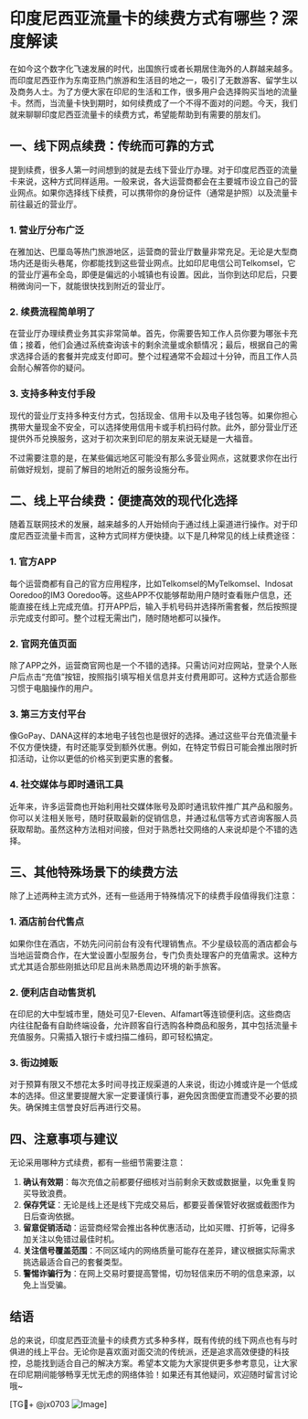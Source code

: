 # 印度尼西亚流量卡的续费方式有哪些？深度解读

在如今这个数字化飞速发展的时代，出国旅行或者长期居住海外的人群越来越多。而印度尼西亚作为东南亚热门旅游和生活目的地之一，吸引了无数游客、留学生以及商务人士。为了方便大家在印尼的生活和工作，很多用户会选择购买当地的流量卡。然而，当流量卡快到期时，如何续费成了一个不得不面对的问题。今天，我们就来聊聊印度尼西亚流量卡的续费方式，希望能帮助到有需要的朋友们。

## 一、线下网点续费：传统而可靠的方式

提到续费，很多人第一时间想到的就是去线下营业厅办理。对于印度尼西亚的流量卡来说，这种方式同样适用。一般来说，各大运营商都会在主要城市设立自己的营业网点。如果你选择线下续费，可以携带你的身份证件（通常是护照）以及流量卡前往最近的营业厅。

### 1. 营业厅分布广泛
在雅加达、巴厘岛等热门旅游地区，运营商的营业厅数量非常充足。无论是大型商场内还是街头巷尾，你都能找到这些营业网点。比如印尼电信公司Telkomsel，它的营业厅遍布全岛，即便是偏远的小城镇也有设置。因此，当你到达印尼后，只要稍微询问一下，就能很快找到附近的营业厅。

### 2. 续费流程简单明了
在营业厅办理续费业务其实非常简单。首先，你需要告知工作人员你要为哪张卡充值；接着，他们会通过系统查询该卡的剩余流量或余额情况；最后，根据自己的需求选择合适的套餐并完成支付即可。整个过程通常不会超过十分钟，而且工作人员会耐心解答你的疑问。

### 3. 支持多种支付手段
现代的营业厅支持多种支付方式，包括现金、信用卡以及电子钱包等。如果你担心携带大量现金不安全，可以选择使用信用卡或手机扫码付款。此外，部分营业厅还提供外币兑换服务，这对于初次来到印尼的朋友来说无疑是一大福音。

不过需要注意的是，在某些偏远地区可能没有那么多营业网点，这就要求你在出行前做好规划，提前了解目的地附近的服务设施分布。

## 二、线上平台续费：便捷高效的现代化选择

随着互联网技术的发展，越来越多的人开始倾向于通过线上渠道进行操作。对于印度尼西亚流量卡而言，这种方式同样方便快捷。以下是几种常见的线上续费途径：

### 1. 官方APP
每个运营商都有自己的官方应用程序，比如Telkomsel的MyTelkomsel、Indosat Ooredoo的IM3 Ooredoo等。这些APP不仅能够帮助用户随时查看账户信息，还能直接在线上完成充值。打开APP后，输入手机号码并选择所需套餐，然后按照提示完成支付即可。整个过程无需出门，随时随地都可以操作。

### 2. 官网充值页面
除了APP之外，运营商官网也是一个不错的选择。只需访问对应网站，登录个人账户后点击“充值”按钮，按照指引填写相关信息并支付费用即可。这种方式适合那些习惯于电脑操作的用户。

### 3. 第三方支付平台
像GoPay、DANA这样的本地电子钱包也是很好的选择。通过这些平台充值流量卡不仅方便快捷，有时还能享受到额外优惠。例如，在特定节假日可能会推出限时折扣活动，让你以更低的价格买到更实惠的套餐。

### 4. 社交媒体与即时通讯工具
近年来，许多运营商也开始利用社交媒体账号及即时通讯软件推广其产品和服务。你可以关注相关账号，随时获取最新的促销信息，并通过私信等方式咨询客服人员获取帮助。虽然这种方法相对间接，但对于熟悉社交网络的人来说却是个不错的选择。

## 三、其他特殊场景下的续费方法

除了上述两种主流方式外，还有一些适用于特殊情况下的续费手段值得我们注意：

### 1. 酒店前台代售点
如果你住在酒店，不妨先问问前台有没有代理销售点。不少星级较高的酒店都会与当地运营商合作，在大堂设置小型服务台，专门负责处理客户的充值需求。这种方式尤其适合那些刚抵达印尼且尚未熟悉周边环境的新手旅客。

### 2. 便利店自动售货机
在印尼的大中型城市里，随处可见7-Eleven、Alfamart等连锁便利店。这些商店内往往配备有自助终端设备，允许顾客自行选购各种商品和服务，其中包括流量卡充值服务。只需插入银行卡或扫描二维码，即可轻松搞定。

### 3. 街边摊贩
对于预算有限又不想花太多时间寻找正规渠道的人来说，街边小摊或许是一个低成本的选择。但这里要提醒大家一定要谨慎行事，避免因贪图便宜而遭受不必要的损失。确保摊主信誉良好后再进行交易。

## 四、注意事项与建议

无论采用哪种方式续费，都有一些细节需要注意：

1. **确认有效期**：每次充值之前都要仔细核对当前剩余天数或数据量，以免重复购买导致浪费。
2. **保存凭证**：无论是线上还是线下完成交易后，都要妥善保管好收据或截图作为日后查询依据。
3. **留意促销活动**：运营商经常会推出各种优惠活动，比如买赠、打折等，记得多加关注以免错过最佳时机。
4. **关注信号覆盖范围**：不同区域内的网络质量可能存在差异，建议根据实际需求挑选最适合自己的套餐类型。
5. **警惕诈骗行为**：在网上交易时要提高警惕，切勿轻信来历不明的信息来源，以免上当受骗。

## 结语

总的来说，印度尼西亚流量卡的续费方式多种多样，既有传统的线下网点也有与时俱进的线上平台。无论你是喜欢面对面交流的传统派，还是追求高效便捷的科技控，总能找到适合自己的解决方案。希望本文能为大家提供更多参考意见，让大家在印尼期间能够畅享无忧无虑的网络体验！如果还有其他疑问，欢迎随时留言讨论哦~

[TG💪+ @jx0703 ![Image](https://github.com/user-attachments/assets/dbca1d08-cadb-493c-b0ec-ad6f7a83f270)]